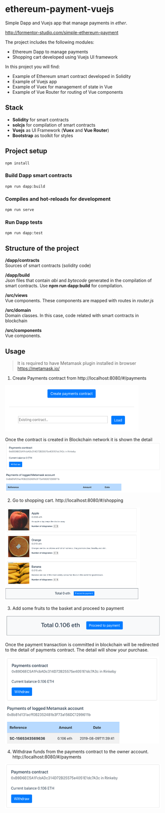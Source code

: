 # ethereum-payment-vuejs
Simple Dapp and Vuejs app that manage payments in *ether*.  
  
http://formentor-studio.com/simple-ethereum-payment

The project includes the following modules:
- Ethereum Dapp to manage payments
- Shopping cart developed using Vuejs UI framework

In this project you will find:
- Example of Ethereum smart contract developed in Solidity
- Example of Vuejs app
- Example of Vuex for management of state in Vue
- Example of Vue Router for routing of Vue components

## Stack
- **Solidity** for smart contracts
- **solcjs** for compilation of smart contracts
- **Vuejs** as UI Framework (**Vuex** and **Vue Router**)
- **Bootstrap** as toolkit for styles

## Project setup
```
npm install
```

### Build Dapp smart contracts
```
npm run dapp:build
```

### Compiles and hot-reloads for development
```
npm run serve
```

### Run Dapp tests
```
npm run dapp:test
```

## Structure of the project
**/dapp/contracts**  
Sources of smart contracts (solidity code)
  
**/dapp/build**  
Json files that contain *abi* and *bytecode* generated in the compilation of smart contracts. Use **npm run dapp:build** for compilation.

**/src/views**  
Vue components. These components are mapped with routes in *router.js*

**/src/domain**  
Domain classes. In this case, code related with smart contracts in blockchain

**/src/components**  
Vue components.

## Usage

> It is required to have Metamask plugin installed in browser https://metamask.io/

1. Create Payments contract from http://localhost:8080/#/payments  

![Create payments contract](_dev/create-contract.png)

Once the contract is created in Blockchain network it is shown the detail  
![Payments contract detail](_dev/create-contract-success.png)

2. Go to shopping cart. http://localhost:8080/#/shopping

![Shopping cart](_dev/shopping-cart.png)

3. Add some fruits to the basket and proceed to payment

![Proceed to payment](_dev/proceed-payment.png)

Once the payment transaction is committed in blockchain will be redirected to the detail of payments contract. The detail will show your purchase.

![Payment detail](_dev/payment-detail-with-payment.png)

4. Withdraw funds from the payments contract to the owner account. http://localhost:8080/#/payments  

![Withdraw](_dev/withdraw.png)